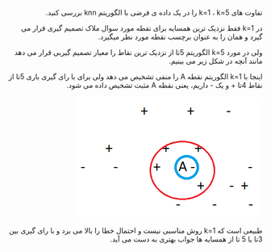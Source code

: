 <div dir='rtl'> 
  
  تفاوت های k=1 ، k=5 را در یک داده ی فرضی با الگوریتم knn بررسی کنید.
  
  در k=1 فقط نزدیک ترین همسایه برای نقطه مورد سوال ملاک تصمیم گیری قرار می گیرد و همان را به عنوان برچسب نقطه مورد نظر میگیرد.
  
  ولی در مورد k=5 الگوریتم 5تا از نزدیک ترین نقاط را معیار تصمیم گیربی قرار می دهد مانند آنچه در شکل زیر می بینیم.
  
  اینجا با k=1 الگوریتم نقطه A را منفی تشخیص می دهد ولی برای با رای گیری باری 5تا از نقاط 4تا + و یک - داریم، یعنی نقطه A مثبت تشخیص داده می شود.
  
  ![ ](1.png)
  
  طبیعی است که k=1 روش مناسبی نیست و احتمال خطا را بالا می برد و با رای گیری بین 3تا یا 5 تا  از همسایه ها جواب بهتری به دست می آید.
 
</div>
